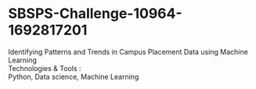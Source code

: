 # SBSPS-Challenge-10964-1692817201
Identifying Patterns and Trends in Campus Placement Data using Machine Learning \
Technologies & Tools : \
Python, Data science, Machine Learning
